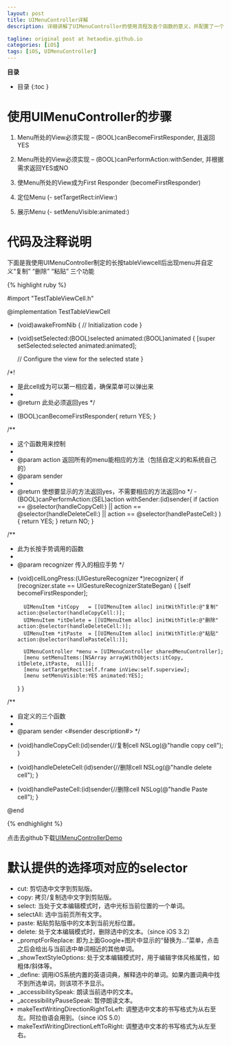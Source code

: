```yaml
---
layout: post
title: UIMenuController详解
description: 详细讲解了UIMenuControllor的使用流程及各个函数的意义，并配置了一个小demo。

tagline: original post at hetaodie.github.io
categories: [iOS]
tags: [iOS, UIMenuController]
---
```

**目录**

* 目录
 {:toc  }

# 使用UIMenuController的步骤

1. Menu所处的View必须实现 – (BOOL)canBecomeFirstResponder, 且返回YES

2. Menu所处的View必须实现 – (BOOL)canPerformAction:withSender, 并根据需求返回YES或NO

3. 使Menu所处的View成为First Responder (becomeFirstResponder)

4. 定位Menu (- setTargetRect:inView:)

5. 展示Menu (- setMenuVisible:animated:)


# 代码及注释说明

下面是我使用UIMenuController制定的长按tableViewcell后出现menu并自定义“复制” “删除” “粘贴” 三个功能

{% highlight ruby %}

#import "TestTableViewCell.h"

@implementation TestTableViewCell

- (void)awakeFromNib {
    // Initialization code
}

- (void)setSelected:(BOOL)selected animated:(BOOL)animated {
    [super setSelected:selected animated:animated];

    // Configure the view for the selected state
}


/*!
 *  是此cell成为可以第一相应着，确保菜单可以弹出来
 *
 *  @return 此处必须返回yes
 */
- (BOOL)canBecomeFirstResponder{
    return YES;
}


/**
 *  这个函数用来控制
 *
 *  @param action 返回所有的menu能相应的方法（包括自定义的和系统自己的）
 *  @param sender
 *
 *  @return 使想要显示的方法返回yes，不需要相应的方法返回no
 */
-(BOOL)canPerformAction:(SEL)action withSender:(id)sender{
    if (action == @selector(handleCopyCell:) || action == @selector(handleDeleteCell:) || action == @selector(handlePasteCell:) ) {
        return YES;
    }
    return NO;
}

/**
 *  此为长按手势调用的函数
 *
 *  @param recognizer 传入的相应手势
 */
- (void)cellLongPress:(UIGestureRecognizer *)recognizer{
    if (recognizer.state == UIGestureRecognizerStateBegan) {
        [self becomeFirstResponder];
        
        UIMenuItem *itCopy   = [[UIMenuItem alloc] initWithTitle:@"复制" action:@selector(handleCopyCell:)];
        UIMenuItem *itDelete = [[UIMenuItem alloc] initWithTitle:@"删除" action:@selector(handleDeleteCell:)];
        UIMenuItem *itPaste  = [[UIMenuItem alloc] initWithTitle:@"粘贴" action:@selector(handlePasteCell:)];
        
        UIMenuController *menu = [UIMenuController sharedMenuController];
        [menu setMenuItems:[NSArray arrayWithObjects:itCopy, itDelete,itPaste,  nil]];
        [menu setTargetRect:self.frame inView:self.superview];
        [menu setMenuVisible:YES animated:YES];
        
    }
}


/**
 *  自定义的三个函数
 *
 *  @param sender <#sender description#>
 */
- (void)handleCopyCell:(id)sender{//复制cell
    NSLog(@"handle copy cell");
}

- (void)handleDeleteCell:(id)sender{//删除cell
    NSLog(@"handle delete cell");
}

- (void)handlePasteCell:(id)sender{//删除cell
    NSLog(@"handle Paste cell");
}


@end


{% endhighlight %}

点击去github下载[UIMenuControllerDemo][1]


# 默认提供的选择项对应的selector

- cut: 剪切选中文字到剪贴版。
- copy: 拷贝/复制选中文字到剪贴版。
- select: 当处于文本编辑模式时，选中光标当前位置的一个单词。
- selectAll: 选中当前页所有文字。
- paste: 粘贴剪贴版中的文本到当前光标位置。
- delete: 处于文本编辑模式时，删除选中的文本。（since iOS 3.2）
- _promptForReplace: 即为上面Google+图片中显示的“替换为...”菜单，点击之后会给出与当前选中单词相近的其他单词。
- _showTextStyleOptions: 处于文本编辑模式时，用于编辑字体风格属性，如粗体/斜体等。
- _define: 调用iOS系统内置的英语词典，解释选中的单词。如果内置词典中找不到所选单词，则该项不予显示。
- _accessibilitySpeak: 朗读当前选中的文本。
- _accessibilityPauseSpeak: 暂停朗读文本。
- makeTextWritingDirectionRightToLeft: 调整选中文本的书写格式为从右至左。阿拉伯语会用到。（since iOS 5.0）
- makeTextWritingDirectionLeftToRight: 调整选中文本的书写格式为从左至右。


<!--本文所用的超链接-->

[1]:https://github.com/hetaodie/TableViewCellMenu.git